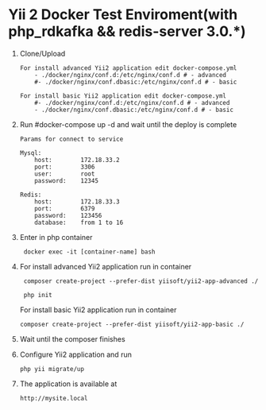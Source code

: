 Yii 2 Docker Test Enviroment(with php_rdkafka && redis-server 3.0.*)
===============================

1. Clone/Upload

       For install advanced Yii2 application edit docker-compose.yml
           - ./docker/nginx/conf.d:/etc/nginx/conf.d # - advanced
           #- ./docker/nginx/conf.dbasic:/etc/nginx/conf.d # - basic
       
       For install basic Yii2 application edit docker-compose.yml
           #- ./docker/nginx/conf.d:/etc/nginx/conf.d # - advanced
           - ./docker/nginx/conf.dbasic:/etc/nginx/conf.d # - basic   
               
2. Run #docker-compose up -d and wait until the deploy is complete
       
       Params for connect to service
       
       Mysql:
           host:        172.18.33.2
           port:        3306
           user:        root
           password:    12345
       
       Redis:
           host:        172.18.33.3
           port:        6379
           password:    123456
           database:    from 1 to 16

3. Enter in php container 
        
        docker exec -it [container-name] bash

4. For install advanced Yii2 application run in container 
    
        composer create-project --prefer-dist yiisoft/yii2-app-advanced ./
        
        php init
        
   For install basic Yii2 application run in container 
   
       composer create-project --prefer-dist yiisoft/yii2-app-basic ./

5. Wait until the composer finishes

6. Configure Yii2 application and run
      
       php yii migrate/up

7. The application is available at 

       http://mysite.local
